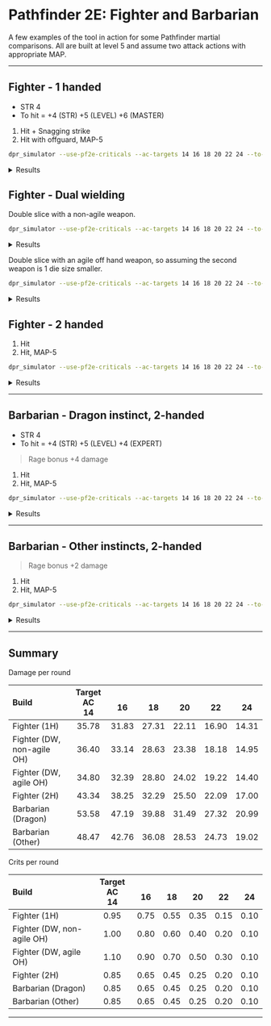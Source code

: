 # Pathfinder 2E: Fighter and Barbarian

A few examples of the tool in action for some Pathfinder martial comparisons. All are built at level 5 and assume two attack actions with appropriate MAP.

---

## Fighter - 1 handed

* STR 4
* To hit = +4 (STR) +5 (LEVEL) +6 (MASTER)

1. Hit + Snagging strike
1. Hit with offguard, MAP-5

```bash
dpr_simulator --use-pf2e-criticals --ac-targets 14 16 18 20 22 24 --to-hit "1d20+15" "1d20+15-5+2" --weapon-details "2d8+4" "2d8+4"
```

<details>
<summary>Results</summary>

|Target AC|Hits per round (mean)|Critical hits per round (mean)|Damage per round (mean)|
|:---:|:---:|:---:|:---:|
|14|1.80|0.95|35.78|
|16|1.70|0.75|31.83|
|18|1.55|0.55|27.31|
|20|1.35|0.35|22.11|
|22|1.15|0.15|16.90|
|24|1.00|0.10|14.31|

</details>

## Fighter - Dual wielding

Double slice with a non-agile weapon.

```bash
dpr_simulator --use-pf2e-criticals --ac-targets 14 16 18 20 22 24 --to-hit "1d20+15" "1d20+15-2" --weapon-details "2d8+4" "2d8+4"
```

<details>
<summary>Results</summary>

|Target AC|Hits per round (mean)|Critical hits per round (mean)|Damage per round (mean)|
|:---:|:---:|:---:|:---:|
|14|1.80|1.00|36.40|
|16|1.75|0.80|33.14|
|18|1.60|0.60|28.63|
|20|1.40|0.40|23.38|
|22|1.20|0.20|18.18|
|24|1.05|0.10|14.95|

</details>

Double slice with an agile off hand weapon, so assuming the second weapon is 1 die size smaller.

```bash
dpr_simulator --use-pf2e-criticals --ac-targets 14 16 18 20 22 24 --to-hit "1d20+15" "1d20+15" --weapon-details "2d8+4" "2d6+4"
```

<details>
<summary>Results</summary>

|Target AC|Hits per round (mean)|Critical hits per round (mean)|Damage per round (mean)|
|:---:|:---:|:---:|:---:|
|14|1.80|1.10|34.80|
|16|1.80|0.90|32.39|
|18|1.70|0.70|28.80|
|20|1.50|0.50|24.02|
|22|1.30|0.30|19.22|
|24|1.10|0.10|14.40|

</details>

## Fighter - 2 handed

1. Hit
1. Hit, MAP-5

```bash
dpr_simulator --use-pf2e-criticals --ac-targets 14 16 18 20 22 24 --to-hit "1d20+15" "1d20+15-5" --weapon-details "2d12+4" "2d12+4"
```

<details>
<summary>Results</summary>

|Target AC|Hits per round (mean)|Critical hits per round (mean)|Damage per round (mean)|
|:---:|:---:|:---:|:---:|
|14|1.70|0.85|43.34|
|16|1.60|0.65|38.25|
|18|1.45|0.45|32.29|
|20|1.25|0.25|25.50|
|22|1.10|0.20|22.09|
|24|0.90|0.10|17.00|

</details>

---

## Barbarian - Dragon instinct, 2-handed

* STR 4
* To hit = +4 (STR) +5 (LEVEL) +4 (EXPERT)

>Rage bonus +4 damage

1. Hit
1. Hit, MAP-5

```bash
dpr_simulator --use-pf2e-criticals --ac-targets 14 16 18 20 22 24 --to-hit "1d20+15" "1d20+15-5" --weapon-details "2d12+8" "2d12+8"
```

<details>
<summary>Results</summary>

|Target AC|Hits per round (mean)|Critical hits per round (mean)|Damage per round (mean)|
|:---:|:---:|:---:|:---:|
|14|1.70|0.85|53.58|
|16|1.60|0.65|47.19|
|18|1.45|0.45|39.88|
|20|1.25|0.25|31.49|
|22|1.10|0.20|27.32|
|24|0.90|0.10|20.99|

</details>

---

## Barbarian - Other instincts, 2-handed

>Rage bonus +2 damage

1. Hit
1. Hit, MAP-5

```bash
dpr_simulator --use-pf2e-criticals --ac-targets 14 16 18 20 22 24 --to-hit "1d20+15" "1d20+15-5" --weapon-details "2d12+6" "2d12+6"
```

<details>
<summary>Results</summary>

|Target AC|Hits per round (mean)|Critical hits per round (mean)|Damage per round (mean)|
|:---:|:---:|:---:|:---:|
|14|1.70|0.85|48.47|
|16|1.60|0.65|42.76|
|18|1.45|0.45|36.08|
|20|1.25|0.25|28.53|
|22|1.10|0.20|24.73|
|24|0.90|0.10|19.02|

</details>

---

## Summary

Damage per round

|Build|Target AC<br />14|<br />16|<br />18|<br />20|<br />22|<br />24|
|:---|:---:|:---:|:---:|:---:|:---:|:---:|
|Fighter (1H)|35.78|31.83|27.31|22.11|16.90|14.31|
|Fighter (DW, non-agile OH)|36.40|33.14|28.63|23.38|18.18|14.95|
|Fighter (DW, agile OH)|34.80|32.39|28.80|24.02|19.22|14.40|
|Fighter (2H)|43.34|38.25|32.29|25.50|22.09|17.00|
|Barbarian (Dragon)|53.58|47.19|39.88|31.49|27.32|20.99|
|Barbarian (Other)|48.47|42.76|36.08|28.53|24.73|19.02|

Crits per round

|Build|Target AC<br />14|<br />16|<br />18|<br />20|<br />22|<br />24|
|:---|:---:|:---:|:---:|:---:|:---:|:---:|
|Fighter (1H)|0.95|0.75|0.55|0.35|0.15|0.10|
|Fighter (DW, non-agile OH)|1.00|0.80|0.60|0.40|0.20|0.10|
|Fighter (DW, agile OH)|1.10|0.90|0.70|0.50|0.30|0.10|
|Fighter (2H)|0.85|0.65|0.45|0.25|0.20|0.10|
|Barbarian (Dragon)|0.85|0.65|0.45|0.25|0.20|0.10|
|Barbarian (Other)|0.85|0.65|0.45|0.25|0.20|0.10|

---
